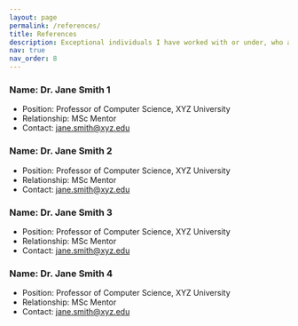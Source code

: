 ```yaml
---
layout: page
permalink: /references/
title: References
description: Exceptional individuals I have worked with or under, who are kindly willing to provide feedback upon request.
nav: true
nav_order: 8
---
```

### Name: Dr. Jane Smith 1
- Position: Professor of Computer Science, XYZ University
- Relationship: MSc Mentor
- Contact: jane.smith@xyz.edu

### Name: Dr. Jane Smith 2
- Position: Professor of Computer Science, XYZ University
- Relationship: MSc Mentor
- Contact: jane.smith@xyz.edu

### Name: Dr. Jane Smith 3
- Position: Professor of Computer Science, XYZ University
- Relationship: MSc Mentor
- Contact: jane.smith@xyz.edu

### Name: Dr. Jane Smith 4
- Position: Professor of Computer Science, XYZ University
- Relationship: MSc Mentor
- Contact: jane.smith@xyz.edu
